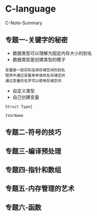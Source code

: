 # C-language
C-Note-Summary
## 专题一-关键字的秘密
* 数据类型可以理解为固定内存大小的别名
* 数据类型是创建类型的模子
```
变量是一段实际连续存储空间的别名
程序中通过变量来申请命名存储空间
通过变量的名字可以使用存储空间
```
* 自定义类型
* 自己创建变量
```
Struct Type{

}VarName
```
## 专题二-符号的技巧
## 专题三-编译预处理
## 专题四-指针和数组
## 专题五-内存管理的艺术
## 专题六-函数
